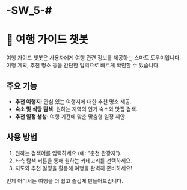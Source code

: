 # -SW_5-# 
# 🧳 여행 가이드 챗봇

여행 가이드 챗봇은 사용자에게 여행 관련 정보를 제공하는 스마트 도우미입니다.  
여행 계획, 추천 명소 등을 간단한 입력으로 빠르게 확인할 수 있습니다.

## 주요 기능
- **추천 여행지**: 관심 있는 여행지에 대한 추천 명소 제공.
- **숙소 및 식당 탐색**: 원하는 지역의 인기 숙소와 맛집 검색.
- **추천 일정 생성**: 여행 기간에 맞춘 맞춤형 일정 제안.

## 사용 방법
1. 원하는 검색어를 입력하세요 (예: "춘천 관광지").
2. 좌측 탐색 버튼을 통해 원하는 카테고리를 선택하세요.
3. 지도와 추천 일정을 활용해 여행을 완벽히 준비하세요!

언제 어디서든 여행을 더 쉽고 즐겁게 만들어드립니다.